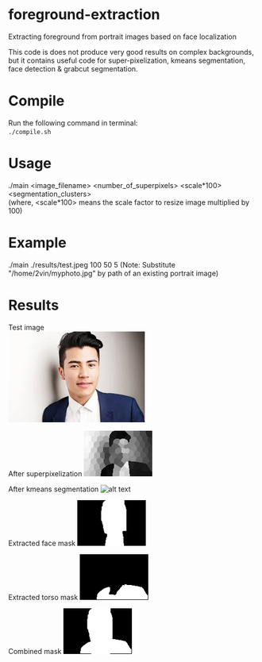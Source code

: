 # foreground-extraction
Extracting foreground from portrait images based on face localization    

This code is does not produce very good results on complex backgrounds, but it contains useful code for super-pixelization, kmeans segmentation, face detection & grabcut segmentation.    

# Compile
Run the following command in terminal:    
`./compile.sh`

# Usage
./main <image_filename> <number_of_superpixels> <scale\*100> <segmentation_clusters>     
(where, <scale\*100> means the scale factor to resize image multiplied by 100)    

# Example
./main ./results/test.jpeg 100 50 5
(Note: Substitute "/home/2vin/myphoto.jpg" by path of an existing portrait image)     

# Results

Test image    
![alt text](https://raw.githubusercontent.com/2vin/foreground-extraction/master/results/test.jpeg)

After superpixelization 
![alt text](https://raw.githubusercontent.com/2vin/foreground-extraction/master/results/pixels.jpg)

After kmeans segmentation
![alt text](https://raw.githubusercontent.com/2vin/foreground-extraction/master/results/segmentation.jpg)

Extracted face mask
![alt text](https://raw.githubusercontent.com/2vin/foreground-extraction/master/results/facemask.jpg)

Extracted torso mask
![alt text](https://raw.githubusercontent.com/2vin/foreground-extraction/master/results/bodymask.jpg)

Combined mask 
![alt text](https://raw.githubusercontent.com/2vin/foreground-extraction/master/results/person.jpg)
